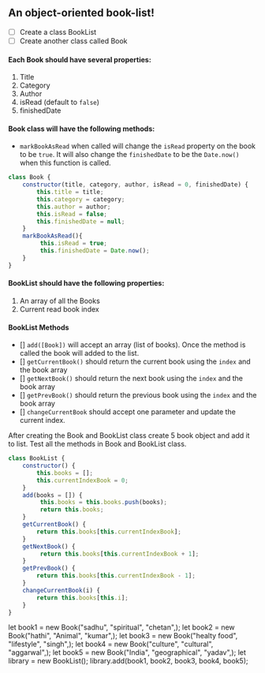 ## An object-oriented book-list!

- [ ] Create a class BookList
- [ ] Create another class called Book

#### Each Book should have several properties:

1. Title
2. Category
3. Author
4. isRead (default to `false`)
5. finishedDate

#### Book class will have the following methods:

- `markBookAsRead` when called will change the `isRead` property on the book to be `true`. It will also change the `finishedDate` to be the `Date.now()` when this function is called.
```js
class Book {
    constructor(title, category, author, isRead = 0, finishedDate) {
        this.title = title;
        this.category = category;
        this.author = author;
        this.isRead = false;
        this.finishedDate = null;
    }
    markBookAsRead(){
         this.isRead = true;
         this.finishedDate = Date.now();
    }
}
```
#### BookList should have the following properties:

1. An array of all the Books
2. Current read book index

#### BookList Methods

- [] `add([Book])` will accept an array (list of books). Once the method is called the book will added to the list.
- [] `getCurrentBook()` should return the current book using the `index` and the book array
- [] `getNextBook()` should return the next book using the `index` and the book array
- [] `getPrevBook()` should return the previous book using the `index` and the book array
- [] `changeCurrentBook` should accept one parameter and update the current index.

After creating the Book and BookList class create 5 book object and add it to list. Test all the methods in Book and BookList class.
```js
class BookList {
    constructor() {
        this.books = [];
        this.currentIndexBook = 0;
    }
    add(books = []) {
         this.books = this.books.push(books);
         return this.books;
    }
    getCurrentBook() {
        return this.books[this.currentIndexBook];
    }
    getNextBook() {
         return this.books[this.currentIndexBook + 1];
    }
    getPrevBook() {
        return this.books[this.currentIndexBook - 1];
    }
    changeCurrentBook(i) {
        return this.books[this.i];
    }
}
```
let book1 = new Book("sadhu", "spiritual", "chetan",);
let book2 = new Book("hathi", "Animal", "kumar",);
let book3 = new Book("healty food", "lifestyle", "singh",);
let book4 = new Book("culture", "cultural", "aggarwal",);
let book5 = new Book("India", "geographical", "yadav",);
let library = new BookList();
library.add(book1, book2, book3, book4, book5);
